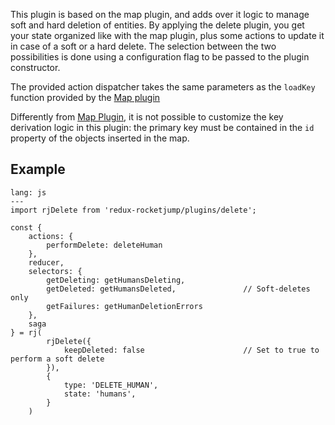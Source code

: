 This plugin is based on the map plugin, and adds over it logic to manage soft and hard deletion of entities. By applying the delete plugin, you get your state organized like with the map plugin, plus some actions to update it in case of a soft or a hard delete. The selection between the two possibilities is done using a configuration flag to be passed to the plugin constructor.

The provided action dispatcher takes the same parameters as the `loadKey` function provided by the [Map plugin](/plugins/map)

Differently from [Map Plugin](/plugins/map), it is not possible to customize the key derivation logic in this plugin: the primary key must be contained in the `id` property of the objects inserted in the map.

## Example
```code
lang: js
---
import rjDelete from 'redux-rocketjump/plugins/delete';

const { 
    actions: { 
        performDelete: deleteHuman 
    },
    reducer,
    selectors: {
        getDeleting: getHumansDeleting,
        getDeleted: getHumansDeleted,               // Soft-deletes only
        getFailures: getHumanDeletionErrors
    },
    saga
} = rj(
        rjDelete({
            keepDeleted: false                      // Set to true to perform a soft delete
        }),
        {
            type: 'DELETE_HUMAN',
            state: 'humans',
        }
    )
```
